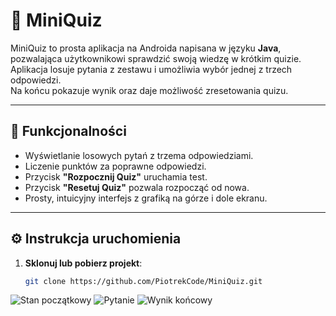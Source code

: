 # 🎯 MiniQuiz

MiniQuiz to prosta aplikacja na Androida napisana w języku **Java**, pozwalająca użytkownikowi sprawdzić swoją wiedzę w krótkim quizie.  
Aplikacja losuje pytania z zestawu i umożliwia wybór jednej z trzech odpowiedzi.  
Na końcu pokazuje wynik oraz daje możliwość zresetowania quizu.

---

## 🧩 Funkcjonalności

- Wyświetlanie losowych pytań z trzema odpowiedziami.  
- Liczenie punktów za poprawne odpowiedzi.  
- Przycisk **"Rozpocznij Quiz"** uruchamia test.  
- Przycisk **"Resetuj Quiz"** pozwala rozpocząć od nowa.  
- Prosty, intuicyjny interfejs z grafiką na górze i dole ekranu.  

---

## ⚙️ Instrukcja uruchomienia

1. **Sklonuj lub pobierz projekt**:
   ```bash
   git clone https://github.com/PiotrekCode/MiniQuiz.git

![Stan początkowy](screen/screen.png)
![Pytanie](screen/screen1.png)
![Wynik końcowy](screen/screen2.png)
